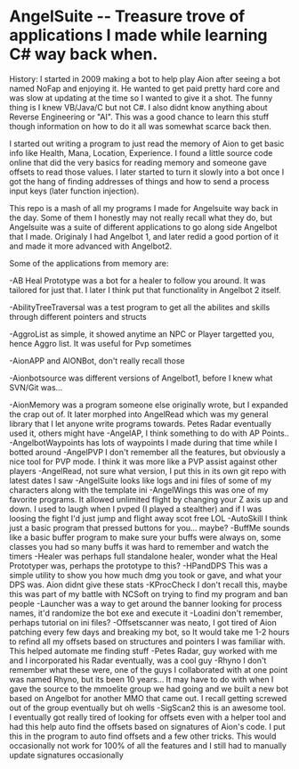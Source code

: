 # AngelSuite -- Treasure trove of applications I made while learning C# way back when.

History:
I started in 2009 making a bot to help play Aion after seeing a bot named NoFap and enjoying it. He wanted to get paid pretty hard core and was slow at updating at the time so I wanted to give it a shot. The funny thing is I knew VB/Java/C but not C#. I also didnt know anything about Reverse Engineering or "AI". This was a good chance to learn this stuff though information on how to do it all was somewhat scarce back then.

I started out writing a program to just read the memory of Aion to get basic info like Health, Mana, Location, Experience. I found a little source code online that did the very basics for reading memory and someone gave offsets to read those values. I later started to turn it slowly into a bot once I got the hang of finding addresses of things and how to send a process input keys (later function injection).

This repo is a mash of all my programs I made for Angelsuite way back in the day. Some of them I honestly may not really recall what they do, but Angelsuite was a suite of different applications to go along side Angelbot that I made. Originaly I had Angelbot 1, and later redid a good portion of it and made it more advanced with Angelbot2.

Some of the applications from memory are:

-AB Heal Prototype was a bot for a healer to follow you around. It was tailored for just that. I later I think put that functionality in Angelbot 2 itself.

-AbilityTreeTraversal was a test program to get all the abilites and skills through different pointers and structs

-AggroList as simple, it showed anytime an NPC or Player targetted you, hence Aggro list. It was useful for Pvp sometimes

-AionAPP and AIONBot, don't really recall those

-Aionbotsource was different versions of Angelbot1, before I knew what SVN/Git was...

-AionMemory was a program someone else originally wrote, but I expanded the crap out of. It later morphed into AngelRead which was my general library that I let anyone write programs towards. Petes Radar eventually used it, others might have
-AngelAP, I think something to do with AP Points..
-AngelbotWaypoints has lots of waypoints I made during that time while I botted around
-AngelPVP I don't remember all the features, but obviously a nice tool for PVP mode. I think it was more like a PVP assist against other players
-AngelRead, not sure what version, I put this in its own git repo with latest dates I saw
-AngelSuite looks like logs and ini files of some of my characters along with the template ini
-AngelWings this was one of my favorite programs. It allowed unlimited flight by changing your Z axis up and down. I used to laugh when I pvped (I played a stealther) and if I was loosing the fight I'd just jump and flight away scot free LOL
-AutoSkill I think just a basic program that pressed buttons for you... maybe?
-BuffMe sounds like a basic buffer program to make sure your buffs were always on, some classes you had so many buffs it was hard to remember and watch the timers
-Healer was perhaps full standalone healer, wonder what the Heal Prototyper was, perhaps the prototype to this?
-HPandDPS This was a simple utility to show you how much dmg you took or gave, and what your DPS was. Aion didnt give these stats
-KProcCheck I don't recall this, maybe this was part of my battle with NCSoft on trying to find my program and ban people
-Launcher was a way to get around the banner looking for process names, it'd randomize the bot exe and execute it
-Loadini don't remember, perhaps tutorial on ini files?
-Offsetscanner was neato, I got tired of Aion patching every few days and breaking my bot, so It would take me 1-2 hours to refind all my offsets based on structures and pointers I was familiar with. This helped automate me finding stuff
-Petes Radar, guy worked with me and I incorporated his Radar eventually, was a cool guy
-Rhyno I don't remember what these were, one of the guys I collaborated with at one point was named Rhyno, but its been 10 years... It may have to do with when I gave the source to the mmoelite group we had going and we built a new bot based on Angelbot for another MMO that came out. I recall getting screwed out of the group eventually but oh wells
-SigScan2 this is an awesome tool. I eventually got really tired of looking for offsets even with a helper tool and had this help auto find the offsets based on signatures of Aion's code. I put this in the program to auto find offsets and a few other tricks. This would occasionally not work for 100% of all the features and I still had to manually update signatures occasionally











